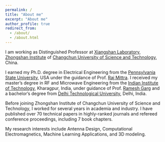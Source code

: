 ```yaml
---
permalink: /
title: "About me"
excerpt: "About me"
author_profile: true
redirect_from: 
  - /about/
  - /about.html
---
```



I am working as Distinguished Professor at [Xiangshan Laboratory](http://xslwireless.net), [Zhongshan Institute](https://zs.cust.edu.cn) of [Changchun University of Science and Technology](https://cust.edu.cn), China. 

I earned my Ph.D. degree in Electrical Engineering from the [Pennsylvania State University](https://www.psu.edu/), USA under the guidance of Prof. [Raj Mittra](https://en.wikipedia.org/wiki/Raj_Mittra). I received my master’s degree in RF and Microwave Engineering from the [Indian Institute of Technology](https://beta.iitkgp.ac.in), Kharagpur, India, under guidance of Prof. [Ramesh Garg](https://en.wikipedia.org/wiki/Ramesh_Garg) and a bachelor’s degree from [Delhi Technological University](http://www.dtu.ac.in), Delhi, India. 

Before joining Zhongshan Institute of Changchun University of Science and Technology, I worked for several years in academia and industry. I have published over 70 technical papers in highly-ranked journals and refereed conference proceedings, including 7 book chapters. 

My research interests include Antenna Design, Computational Electromagnetics, Machine Learning Applications, and 3D modeling.